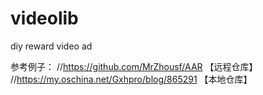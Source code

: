 # videolib
diy reward video ad

参考例子：
//https://github.com/MrZhousf/AAR 【远程仓库】
//https://my.oschina.net/Gxhpro/blog/865291 【本地仓库】
